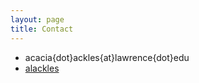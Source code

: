 ```yaml
---
layout: page
title: Contact
---
```


- <i class="fa-regular fa-envelope"></i>  acacia{dot}ackles{at}lawrence{dot}edu
- <i class="fa-brands fa-github"></i> [alackles](https://github.com/alackles)